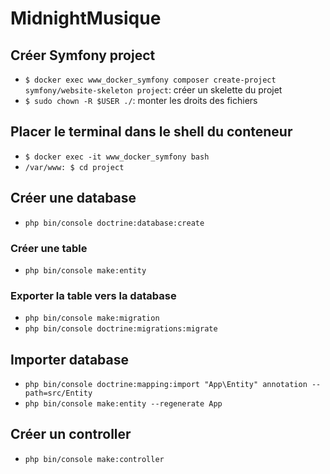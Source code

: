 # MidnightMusique

## Créer Symfony project

- `$ docker exec www_docker_symfony composer create-project symfony/website-skeleton project`: créer un skelette du projet
- `$ sudo chown -R $USER ./`: monter les droits des fichiers

## Placer le terminal dans le shell du conteneur

- `$ docker exec -it www_docker_symfony bash`
- `/var/www: $ cd project`

## Créer une database

- `php bin/console doctrine:database:create`

### Créer une table

- `php bin/console make:entity`

### Exporter la table vers la database

- `php bin/console make:migration`
- `php bin/console doctrine:migrations:migrate`

## Importer database

- `php bin/console doctrine:mapping:import "App\Entity" annotation --path=src/Entity`
- `php bin/console make:entity --regenerate App`

## Créer un controller

- `php bin/console make:controller`
